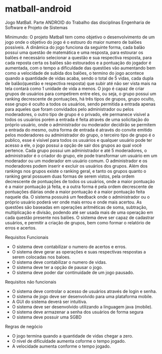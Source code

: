 # matball-android
Jogo MatBall. Parte ANDROID do Trabalho das disciplinas Engenharia de Software e Projeto de Sistemas
<p>Minimundo: O projeto Matball tem como objetivo o desenvolvimento de um jogo onde o objetivo do jogo é o estouro do maior numero de balões possíveis.
A dinâmica do jogo funciona da seguinte forma, cada balão possui uma questão de matemática e uma resposta, para estourar os balões é necessário selecionar a questão e sua respectiva resposta, para cada reposta certa os balões são estourados e a pontuação do jogador é aumentada, com o tempo a dificuldade das questões vão aumentando bem como a velocidade de subida dos balões, o termino do jogo acontece quando a quantidade de vidas acaba, sendo o total de 5 vidas, cada dupla de balão(questão e respectiva resposta) que subir até não ser vista mais na tela contará como 1 unidade de vida a menos.
O jogo é capaz de criar grupos de usuários para competirem entre eles, ou seja, o grupo possui um ranking decrescente de pontuações, há três tipos de grupos, grupo oculto, esse grupo é oculto a todos os usuários, sendo permitida a entrada apenas para aqueles que foram convidados pelo administrador ou pelos moderadores, o outro tipo de grupo é o privado, ele permanece visível a todos os usuários porém a entrada é feita através de uma solicitação do próprio usuário, onde o administrador ou moderador decidirão se permitem a entrada do mesmo, outra forma de entrada é através do convite emitido pelos moderadores ou administrador do grupo, o terceiro tipo de grupo é o publico, esse é visível para todos os usuários e qualquer usuário pode ter acesso a ele, o jogo possui a opção de sair dos grupos ao qual você pertence.
Cada grupo possui um administrador e até 5 moderadores, o administrador é o criador do grupo, ele pode transformar um usuário em um moderador ou um moderador em usuário comum. O administrador e os moderadores podem inserir e excluir os usuários dos grupos.
Além dos rankings nos grupos existe o ranking geral, e tanto os grupos quanto o ranking geral possuem duas formas de serem vistos, pela ordem decrescente de pontuações de todos os usuários, onde a maior pontuação é a maior pontuação já feita, e a outra forma é pela ordem decrescente de pontuações diárias onde a maior pontuação é a maior pontuação feita naquele dia.
O sistema possuirá um feedback onde o administrador ou o próprio usuário poderá ver onde mais errou e onde mais acertou.
As questões são baseadas em operações aritméticas de soma, subtração, multiplicação e divisão, podendo até ser usada mais de uma operação em cada questão presente nos balões.
O sistema deve ser capaz de cadastrar usuários, e permitir a criação de grupos, bem como formar o relatório de erros e acertos.<p>
<p>Requisitos Funcionais<p>
<ul>
<li>O sistema deve contabilizar o numero de acertos e erros.</li>
<li>O sistema deve gerar as operações e suas respectivas respostas a serem colocadas nos baloes.</li>
<li>O sistema deve contabilizar o numero de vidas.</li>
<li>O sistema deve ter a opção de pausar o jogo.</li>
<li>O sistema deve poder dar continuidade de um jogo pausado.</li>
</ul>
<p>Requisitos não funcionais<p>
<ul>
<li>O sistema deve controlar o acesso de usuários através de login e senha.</li>
<li>O sistema de jogo deve ser desenvolvido para uma plataforma mobile.</li>
<li>A GUI do sistema deverá ser intuitiva.</li>
<li>O sistema deve ser desenvolvido utilizando a linguagem java (mobile).</li>
<li>O sistema deve armazenar a senha dos usuários de forma segura</li>
<li>O sistema deve possuir uma SGBD</li>
</ul>
<p>Regras de negócio<p>
<ul>
<li>O jogo termina quando a quantidade de vidas chegar a zero.</li>
<li>O nivel de dificuldade aumenta coforme o tempo jogado.</li>
<li>A velocidade aumenta conforme o tempo jogado.</li>
</ul>

